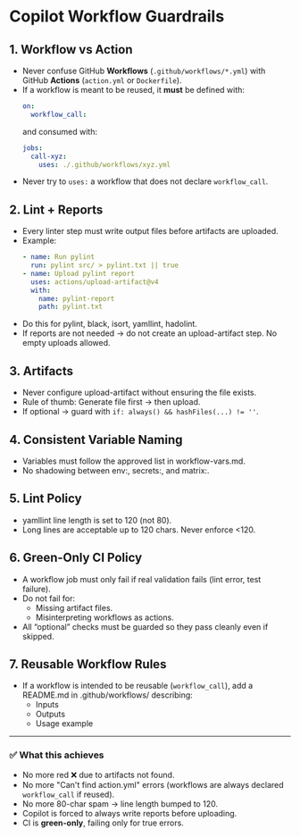 # Copilot Workflow Guardrails

## 1. Workflow vs Action
- Never confuse GitHub **Workflows** (`.github/workflows/*.yml`) with GitHub **Actions** (`action.yml` or `Dockerfile`).
- If a workflow is meant to be reused, it **must** be defined with:
  ```yaml
  on:
    workflow_call:
  ```
  and consumed with:
  ```yaml
  jobs:
    call-xyz:
      uses: ./.github/workflows/xyz.yml
  ```
- Never try to `uses:` a workflow that does not declare `workflow_call`.

## 2. Lint + Reports
- Every linter step must write output files before artifacts are uploaded.
- Example:
  ```yaml
  - name: Run pylint
    run: pylint src/ > pylint.txt || true
  - name: Upload pylint report
    uses: actions/upload-artifact@v4
    with:
      name: pylint-report
      path: pylint.txt
  ```
- Do this for pylint, black, isort, yamllint, hadolint.
- If reports are not needed → do not create an upload-artifact step. No empty uploads allowed.

## 3. Artifacts
- Never configure upload-artifact without ensuring the file exists.
- Rule of thumb: Generate file first → then upload.
- If optional → guard with `if: always() && hashFiles(...) != ''`.

## 4. Consistent Variable Naming
- Variables must follow the approved list in workflow-vars.md.
- No shadowing between env:, secrets:, and matrix:.

## 5. Lint Policy
- yamllint line length is set to 120 (not 80).
- Long lines are acceptable up to 120 chars. Never enforce <120.

## 6. Green-Only CI Policy
- A workflow job must only fail if real validation fails (lint error, test failure).
- Do not fail for:
  - Missing artifact files.
  - Misinterpreting workflows as actions.
- All “optional” checks must be guarded so they pass cleanly even if skipped.

## 7. Reusable Workflow Rules
- If a workflow is intended to be reusable (`workflow_call`), add a README.md in .github/workflows/ describing:
  - Inputs
  - Outputs
  - Usage example

---

### ✅ What this achieves
- No more red ❌ due to artifacts not found.
- No more "Can't find action.yml" errors (workflows are always declared `workflow_call` if reused).
- No more 80-char spam → line length bumped to 120.
- Copilot is forced to always write reports before uploading.
- CI is **green-only**, failing only for true errors.

